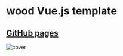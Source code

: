 # wood Vue.js template 


## [GitHub pages](https://boriskrasko.github.io/wood)

![cover](https://boriskrasko.github.io/wood/img/cover.png)

